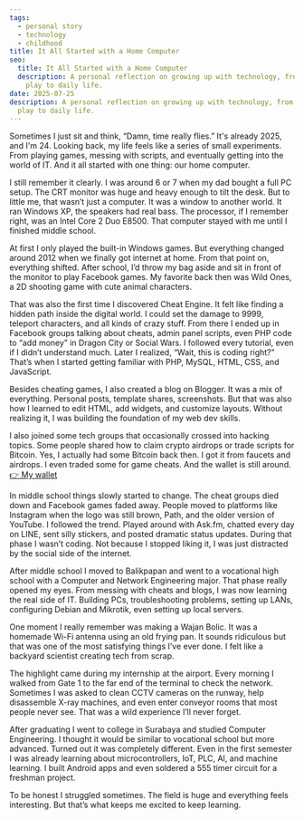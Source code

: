 ```yaml
---
tags:
  - personal story
  - technology
  - childhood
title: It All Started with a Home Computer
seo:
  title: It All Started with a Home Computer
  description: A personal reflection on growing up with technology, from childhood
    play to daily life.
date: 2025-07-25
description: A personal reflection on growing up with technology, from childhood
  play to daily life.
---
```


Sometimes I just sit and think, “Damn, time really flies.” It's already 2025, and I'm 24. Looking back, my life feels like a series of small experiments. From playing games, messing with scripts, and eventually getting into the world of IT. And it all started with one thing: our home computer.

I still remember it clearly. I was around 6 or 7 when my dad bought a full PC setup. The CRT monitor was huge and heavy enough to tilt the desk. But to little me, that wasn’t just a computer. It was a window to another world. It ran Windows XP, the speakers had real bass. The processor, if I remember right, was an Intel Core 2 Duo E8500. That computer stayed with me until I finished middle school.

At first I only played the built-in Windows games. But everything changed around 2012 when we finally got internet at home. From that point on, everything shifted. After school, I’d throw my bag aside and sit in front of the monitor to play Facebook games. My favorite back then was Wild Ones, a 2D shooting game with cute animal characters.

That was also the first time I discovered Cheat Engine. It felt like finding a hidden path inside the digital world. I could set the damage to 9999, teleport characters, and all kinds of crazy stuff. From there I ended up in Facebook groups talking about cheats, admin panel scripts, even PHP code to “add money” in Dragon City or Social Wars. I followed every tutorial, even if I didn’t understand much. Later I realized, “Wait, this is coding right?” That’s when I started getting familiar with PHP, MySQL, HTML, CSS, and JavaScript.

Besides cheating games, I also created a blog on Blogger. It was a mix of everything. Personal posts, template shares, screenshots. But that was also how I learned to edit HTML, add widgets, and customize layouts. Without realizing it, I was building the foundation of my web dev skills.

I also joined some tech groups that occasionally crossed into hacking topics. Some people shared how to claim crypto airdrops or trade scripts for Bitcoin. Yes, I actually had some Bitcoin back then. I got it from faucets and airdrops. I even traded some for game cheats. And the wallet is still around. [👉 My wallet](https://www.blockchain.com/explorer/addresses/btc/1BnWDqPpfrX6QEBrNVy6KMtGD8PNSCMsLB)

In middle school things slowly started to change. The cheat groups died down and Facebook games faded away. People moved to platforms like Instagram when the logo was still brown, Path, and the older version of YouTube. I followed the trend. Played around with Ask.fm, chatted every day on LINE, sent silly stickers, and posted dramatic status updates. During that phase I wasn’t coding. Not because I stopped liking it, I was just distracted by the social side of the internet.

After middle school I moved to Balikpapan and went to a vocational high school with a Computer and Network Engineering major. That phase really opened my eyes. From messing with cheats and blogs, I was now learning the real side of IT. Building PCs, troubleshooting problems, setting up LANs, configuring Debian and Mikrotik, even setting up local servers.

One moment I really remember was making a Wajan Bolic. It was a homemade Wi-Fi antenna using an old frying pan. It sounds ridiculous but that was one of the most satisfying things I’ve ever done. I felt like a backyard scientist creating tech from scrap.

The highlight came during my internship at the airport. Every morning I walked from Gate 1 to the far end of the terminal to check the network. Sometimes I was asked to clean CCTV cameras on the runway, help disassemble X-ray machines, and even enter conveyor rooms that most people never see. That was a wild experience I’ll never forget.

After graduating I went to college in Surabaya and studied Computer Engineering. I thought it would be similar to vocational school but more advanced. Turned out it was completely different. Even in the first semester I was already learning about microcontrollers, IoT, PLC, AI, and machine learning. I built Android apps and even soldered a 555 timer circuit for a freshman project.

To be honest I struggled sometimes. The field is huge and everything feels interesting. But that’s what keeps me excited to keep learning.
